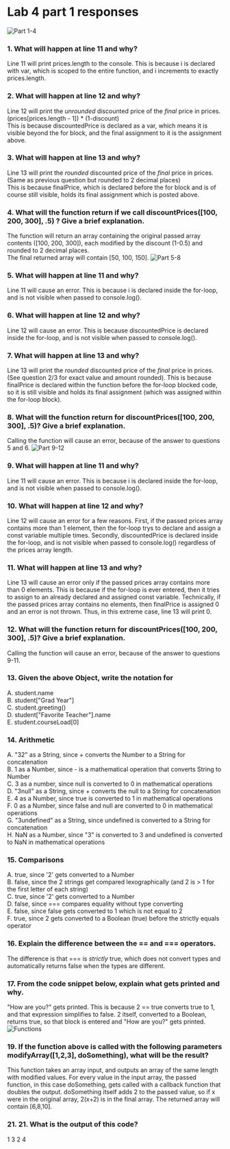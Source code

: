 # Lab 4 part 1 responses
![Part 1-4](https://lh5.googleusercontent.com/H_O5pPbLnpEETck1gwqUEB-5xr8lqjYd3mNnNe971OURjVv07XCmdmCljB-iXCZBNjXeLuIYsN8RCGyb4gEDAiX1sLF55hoeY3HZ013tfqtiIB1Ufn9lADp-XYLub5pXIvTc6kFM)
### 1. What will happen at line 11 and why?
Line 11 will print prices.length to the console. This is because i is declared with var, which is scoped to the entire function, and i increments to exactly prices.length.
### 2. What will happen at line 12 and why?
Line 12 will print the *unrounded* discounted price of the *final* price in prices. (prices[prices.length - 1]) * (1-discount)  
This is because discountedPrice is declared as a var, which means it is visible beyond the for block, and the final assignment to it is the assignment above.
### 3. What will happen at line 13 and why?
Line 13 will print the *rounded* discounted price of the *final* price in prices. (Same as previous question but rounded to 2 decimal places)  
This is because finalPrice, which is declared before the for block and is of course still visible, holds its final assignment which is posted above.
### 4. What will the function return if we call discountPrices([100, 200, 300], .5) ? Give a brief explanation.
The function will return an array containing the original passed array contents ([100, 200, 300]), each modified by the discount (1-0.5) and rounded to 2 decimal places.  
The final returned array will contain [50, 100, 150].
![Part 5-8](https://lh6.googleusercontent.com/aOA2CNNOjE6ks0Qgb_0EKbSUP7GOaP9ReP7F0P0j6bISwptdDZ0YmSmIcfGlReaGUbbP_-qEwVn7dqll1RdpZkVrzViz1blKd9Bx4tylvaJGJTOcUSHYYeM4-3RSpAtvMaAl9VBL)
### 5. What will happen at line 11 and why?
Line 11 will cause an error. This is because i is declared inside the for-loop, and is not visible when passed to console.log().
### 6. What will happen at line 12 and why?
Line 12 will cause an error. This is because discountedPrice is declared inside the for-loop, and is not visible when passed to console.log().
### 7. What will happen at line 13 and why?
Line 13 will print the *rounded* discounted price of the *final* price in prices. (See question 2/3 for exact value and amount rounded). This is because finalPrice is declared within the function before the for-loop blocked code, so it is still visible and holds its final assignment (which was assigned within the for-loop block).
### 8. What will the function return for discountPrices([100, 200, 300], .5)? Give a brief explanation.
Calling the function will cause an error, because of the answer to questions 5 and 6.
![Part 9-12](https://lh6.googleusercontent.com/QVJr7iRCL_VOyQxiHh4L32f8dABkOdjvY4BcjouEhRilXWT4-kwNRsjmcstUXPJsCy2NOo0ifpFWWr1euKZ6D2aTQL3ECYSpavvALqju8VTD9W2Ekhxj_wpDy25xBiIuIIjK5rR9)
### 9. What will happen at line 11 and why?
Line 11 will cause an error. This is because i is declared inside the for-loop, and is not visible when passed to console.log().
### 10. What will happen at line 12 and why?
Line 12 will cause an error for a few reasons. First, if the passed prices array contains more than 1 element, then the for-loop trys to declare and assign a const variable multiple times. Secondly, discountedPrice is declared inside the for-loop, and is not visible when passed to console.log() regardless of the prices array length.
### 11. What will happen at line 13 and why?
Line 13 will cause an error only if the passed prices array contains more than 0 elements. This is because if the for-loop is ever entered, then it tries to assign to an already declared and assigned const variable. Technically, if the passed prices array contains no elements, then finalPrice is assigned 0 and an error is not thrown. Thus, in this extreme case, line 13 will print 0.
### 12. What will the function return for discountPrices([100, 200, 300], .5)? Give a brief explanation.
Calling the function will cause an error, because of the answer to questions 9-11.
### 13. Given the above Object, write the notation for
A. <span>student.n</span>ame  
B. student["Grad Year"]  
C. student.greeting()  
D. student["Favorite Teacher"].name  
E. student.courseLoad[0]
### 14. Arithmetic
A. "32" as a String, since + converts the Number to a String for concatenation  
B. 1 as a Number, since - is a mathematical operation that converts String to Number  
C. 3 as a number, since null is converted to 0 in mathematical operations  
D. "3null" as a String, since + converts the null to a String for concatenation  
E. 4 as a Number, since true is converted to 1 in mathematical operations  
F. 0 as a Number, since false and null are converted to 0 in mathematical operations  
G. "3undefined" as a String, since undefined is converted to a String for concatenation  
H. NaN as a Number, since "3" is converted to 3 and undefined is converted to NaN in mathematical operations  
### 15. Comparisons
A. true, since '2' gets converted to a Number  
B. false, since the 2 strings get compared lexographically (and 2 is > 1 for the first letter of each string)  
C. true, since '2' gets converted to a Number  
D. false, since === compares equality without type converting  
E. false, since false gets converted to 1 which is not equal to 2  
F. true, since 2 gets converted to a Boolean (true) before the strictly equals operator
### 16. Explain the difference between the == and === operators.
The difference is that === is *strictly* true, which does not convert types and automatically returns false when the types are different.
### 17. From the code snippet below, explain what gets printed and why.
"How are you?" gets printed. This is because 2 == true converts true to 1, and that expression simplifies to false. 2 itself, converted to a Boolean, returns true, so that block is entered and "How are you?" gets printed.
![Functions](https://lh5.googleusercontent.com/8Jy_gTsdt-mzr9OjOK4l-LM4XQFOf3xvpbKNOuHrvYXn5stUOOqeeXsaKuAoLoULsbMr0OSUJni7GrPbRAh_0QIk2vVTFftl68SMa5KodA1TOxI6H19BsgzP8tfbbwKKTej4EYB5)
### 19. If the function above is called with the following parameters modifyArray([1,2,3], doSomething), what will be the result?
This function takes an array input, and outputs an array of the same length with modified values. For every value in the input array, the passed function, in this case doSomething, gets called with a callback function that doubles the output. doSomething itself adds 2 to the passed value, so if x were in the original array, 2(x+2) is in the final array.
The returned array will contain [6,8,10].
### 21. 21. What is the output of this code?
1
3
2
4